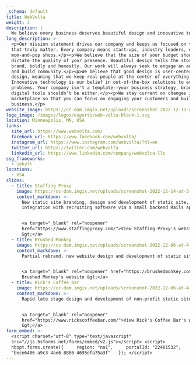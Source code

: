 ```yaml
---
_schema: default
title: WebVolta
weight: 3
description: |
  We believe every business deserves beautiful design and innovative technology.
long_description: >-
  <p>Our mission statement drives our company and keeps us focused on the things
  that truly matter. Every company means start-ups, industry leaders, or
  mom-and-pop shops.</p><p>We believe that the size of your budget shouldn't
  dictate the quality of your presence. Beautiful design tells the story of your
  brand, boldly and honestly. Our work will always seek to engage an audience
  and build community.</p><p>We believe that good design is user-centered
  design, meaning that we keep real people at the center of everything we do.
  Innovative technology is our belief in out-of-the-box solutions to everyday
  problems. Your company isn't a template--your business strategy, branding, and
  digital tools shouldn't be either.</p><p>We stay current on changes in the
  marketplace so that you can focus on engaging your customers and building your
  business.</p>
website_image: https://cc-dam.imgix.net/uploads/screenshot-2022-12-13-at-2-38-08-pm.png
logo_image: /images/logos/experts/web-volta-black-1.svg
location: Minneapolis, MN, USA
links:
  site_url: https://www.webvolta.com/
  facebook_url: https://www.facebook.com/webvolta/
  instagram_url: https://www.instagram.com/webvolta/?hl=en
  twitter_url: https://twitter.com/webvolta
  linkedin_url: https://www.linkedin.com/company/webvolta-llc
ssg_frameworks:
  - jekyll
locations:
  - USA
slides:
  - title: Staffing Proxy
    image: https://cc-dam.imgix.net/uploads/screenshot-2022-12-14-at-3-10-02-pm.png
    content_markdown: >-
      New static site branding, design and development of static site, including
      integration with recruiting software via a small backend Rails app.


      <a target="_blank" rel="noopener"
      href="https://www.staffingproxy.com/">View Staffing Proxy's website
      &gt;</a>
  - title: Brushed Monkey
    image: https://cc-dam.imgix.net/uploads/screenshot-2022-12-06-at-4-44-44-pm.png
    content_markdown: >-
      Partial rebrand, new website design and development of static site.


      <a target="_blank" rel="noopener" href="https://brushedmonkey.com/">View
      Brushed Monkey's website &gt;</a>
  - title: Rick's Coffee Bar
    image: https://cc-dam.imgix.net/uploads/screenshot-2022-12-06-at-4-20-08-pm.png
    content_markdown: >-
      Rapid late stage design and development of non-profit static site.


      <a target="_blank" rel="noopener"
      href="https://www.rickscoffeebar.com/">View Rick's Coffee Bar's website
      &gt;</a>
form_embed: >-
  <script charset="utf-8" type="text/javascript"
  src="//js.hsforms.net/forms/embed/v2.js"></script> <script>  
  hbspt.forms.create({     region: "na1",     portalId: "22461532",     formId:
  "bece6406-a9c3-4ae6-8886-4695efa75a3f"   }); </script>
---
```

